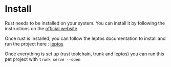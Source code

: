 # Install

Rust needs to be installed on your system. You can install it by following the instructions on the [official website](https://www.rust-lang.org/tools/install).

Once rust is installed, you can follow the leptos documentation to install and run the project here : [leptos](https://book.leptos.dev/getting_started/index.html#hello-world-getting-set-up-for-leptos-csr-development)

Once everything is set up (rust toolchain, trunk and leptos) you can run this pet project with `trunk serve --open`
